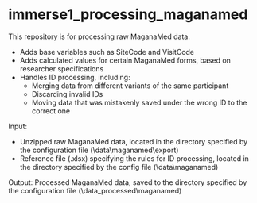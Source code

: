 # immerse1_processing_maganamed

This repository is for processing raw MaganaMed data.
- Adds base variables such as SiteCode and VisitCode
- Adds calculated values for certain MaganaMed forms, based on researcher specifications
- Handles ID processing, including:
  - Merging data from different variants of the same participant
  - Discarding invalid IDs
  - Moving data that was mistakenly saved under the wrong ID to the correct one

Input:
- Unzipped raw MaganaMed data, 
located in the directory specified by the configuration file 
(\data\maganamed\export)
- Reference file (.xlsx) specifying the rules for ID processing, located in the directory specified by the config file (\data\maganamed\)

Output:
Processed MaganaMed data,
saved to the directory specified by the configuration file 
(\data_processed\maganamed)
